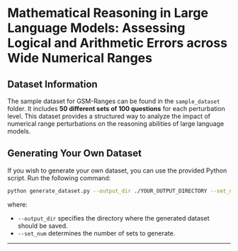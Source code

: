 # Mathematical Reasoning in Large Language Models: Assessing Logical and Arithmetic Errors across Wide Numerical Ranges

## Dataset Information

The sample dataset for GSM-Ranges can be found in the `sample_dataset` folder. It includes **50 different sets of 100 questions** for each perturbation level. This dataset provides a structured way to analyze the impact of numerical range perturbations on the reasoning abilities of large language models.

## Generating Your Own Dataset

If you wish to generate your own dataset, you can use the provided Python script. Run the following command:

```sh
python generate_dataset.py --output_dir ./YOUR_OUTPUT_DIRECTORY --set_num NUMBER_OF_SETS
```

where:
- `--output_dir` specifies the directory where the generated dataset should be saved.
- `--set_num` determines the number of sets to generate.

---
